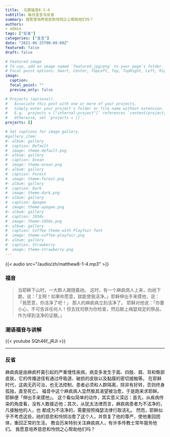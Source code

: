 ```yaml
---
title:  马窦福音8:1-4
subtitle: 每日圣言与反省
summary: 我愿意培养慈悲和怜悯之心帮助他们吗？
authors:
- admin
tags: ["反省"]
categories: ["圣言"]
date: "2021-06-25T00:00:00Z"
featured: false
draft: false

# Featured image
# To use, add an image named `featured.jpg/png` to your page's folder.
# Focal point options: Smart, Center, TopLeft, Top, TopRight, Left, Right, BottomLeft, Bottom, BottomRight
image:
  caption:
  focal_point: ""
  preview_only: false

# Projects (optional).
#   Associate this post with one or more of your projects.
#   Simply enter your project's folder or file name without extension.
#   E.g. `projects = ["internal-project"]` references `content/project/deep-learning/index.md`.
#   Otherwise, set `projects = []`.
projects: []

# Set captions for image gallery.
#gallery_item:
#- album: gallery
#  caption: Default
#  image: theme-default.png
#- album: gallery
#  caption: Ocean
#  image: theme-ocean.png
#- album: gallery
#  caption: Forest
#  image: theme-forest.png
#- album: gallery
#  caption: Dark
#  image: theme-dark.png
#- album: gallery
#  caption: Apogee
#  image: theme-apogee.png
#- album: gallery
#  caption: 1950s
#  image: theme-1950s.png
#- album: gallery
#  caption: Coffee theme with Playfair font
#  image: theme-coffee-playfair.png
#- album: gallery
#  caption: Strawberry
#  image: theme-strawberry.png
---
```


{{< audio src="/audio/zh/matthew8-1-4.mp3" >}}

### 福音
> 当耶稣下山时，一大群人跟随着祂。 这时，有一个麻疯病人上来，向祂下跪，说：「主啊！如果祢愿意，就能使我洁净。」耶稣伸出手来摸他，说：「我愿意，你洁净了吧！」 那人的麻疯病立刻洁净了。 耶稣对他说：「你要小心，不可告诉任何人！但去找司祭为你检查，然后献上梅瑟规定的祭品，作为得到洁净的证据。」


### 潮语福音与讲解
{{< youtube SQh46f_jRJI >}}

---
### 反省
麻疯病是由麻疯杆菌引起的严重慢性疾病，病变多发生于面、四肢、肩、背和臀部皮肤，它的传播途径有通过呼吸道、破损的皮肤以及黏膜的密切接触等。 在耶稣时代，这病无药可治，也无法控制，患者必须和人群隔离，除非有好转，否则终身孤独，直至死亡。 福音中这个麻疯病人显然极其渴望被治愈，于是跑来求耶稣。 耶稣便「伸出手来摸他」。 这个看似简单的动作，其实意义深远：首先，从疾病传染的角度看，没有人敢接近他；其次，从犹太法律而言，麻疯病患者为不洁净的，凡接触他的人，也 都成为不洁净的，需要按照梅瑟法律行取洁礼。 然而，耶稣似乎不考虑这些，祂的慈悲和怜悯治愈了这个人，并恢复了他的尊严，使他重回团体，重回正常的生活。 教会历来特别关注麻疯病​​人，有许多传教士常年服务他们。 我愿意培养慈悲和怜悯之心帮助他们吗？
